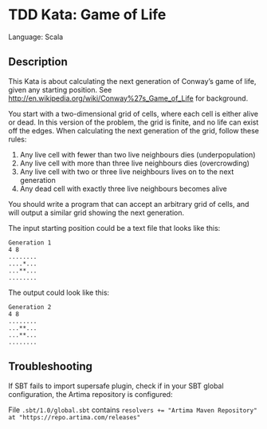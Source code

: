 # TDD Kata: Game of Life

Language: Scala

## Description

This Kata is about calculating the next generation of Conway’s game of life, given any starting position. 
See http://en.wikipedia.org/wiki/Conway%27s_Game_of_Life for background.

You start with a two-dimensional grid of cells, where each cell is either alive or dead. In this version of the problem,
the grid is finite, and no life can exist off the edges. When calculating the next generation of the grid, follow these
rules:

   1. Any live cell with fewer than two live neighbours dies (underpopulation)
   2. Any live cell with more than three live neighbours dies (overcrowding)
   3. Any live cell with two or three live neighbours lives on to the next generation
   4. Any dead cell with exactly three live neighbours becomes alive

You should write a program that can accept an arbitrary grid of cells, and will output a similar grid showing the next
generation.

The input starting position could be a text file that looks like this:
```
Generation 1
4 8
........
....*...
...**...
........
```

The output could look like this:
```
Generation 2
4 8
........
...**...
...**...
........
```

## Troubleshooting

If SBT fails to import supersafe plugin, check if in your SBT global configuration, the Artima repository is configured: 

File `.sbt/1.0/global.sbt` contains `resolvers += "Artima Maven Repository" at "https://repo.artima.com/releases"`
